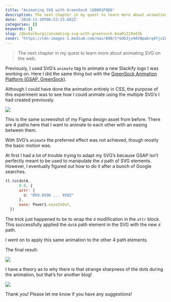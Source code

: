 ```yaml
---
title: "Animating SVG with GreenSock \U0001F9E6"
description: The next chapter in my quest to learn more about animating SVG on the web.
date: '2018-11-20T06:53:23.682Z'
categories: []
keywords: []
slug: /@askalburgi/animating-svg-with-greensock-6aa01219ed3b
cover: "https://cdn-images-1.medium.com/max/800/1*GOG3jx9dVNpwbrq4TjvZAA.gif"
---
```


> The next chapter in my quest to learn more about animating SVG on the web.

Previously, I used SVG’s `animate` tag to animate a new Slackify logo I was working on. Here I did the same thing but with the [GreenSock Animation Platform (GSAP, GreenSock)](https://greensock.com/).

Although I could have done the animation entirely in CSS, the purpose of this experiment was to see how I could animate using the multiple SVG’s I had created previously.

![](https://cdn-images-1.medium.com/max/800/1*AtJwk7_cpzGFJI6nZkMsjg.png)

This is the same screenshot of my Figma design asset from before. There are 4 paths here that I want to animate to each other with an easing between them.

With SVG’s `animate` the preferred effect was not achieved, though mostly the basic motion was.

At first I had a lot of trouble trying to adapt my SVG’s because GSAP isn’t perfectly meant to be used to manipulate the `d` path of SVG elements. However, I eventually figured out how to do it after a bunch of Google searches.

```javascript
tl.to(dotA,   
      0.8, {  
      attr: {  
        d: "M59.0596 ... 959Z"  
      },   
      ease: Power1.easeInOut,  
  })
```

The trick just happened to be to wrap the `d` modification in the `attr` block. This successfully applied the `dotA` path element in the SVG with the new `d` path.

I went on to apply this same animation to the other 4 path elements.

The final result:

![](https://cdn-images-1.medium.com/max/800/1*GOG3jx9dVNpwbrq4TjvZAA.gif)

I have a theory as to why there is that strange sharpness of the dots during the animation, but that’s for another blog!

![](https://cdn-images-1.medium.com/max/800/1*cuvajqmhcC8_croNpCLZFg.png)

Thank you! Please let me know if you have any suggestions!
